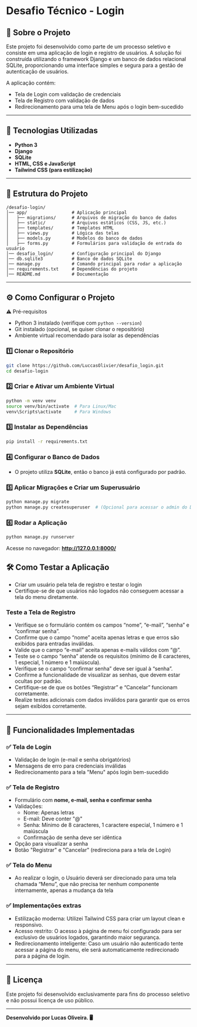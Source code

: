 # Desafio Técnico - Login

## 📌 Sobre o Projeto
Este projeto foi desenvolvido como parte de um processo seletivo e consiste em uma aplicação de login e registro de usuários. A solução foi construída utilizando o framework Django e um banco de dados relacional SQLite, proporcionando uma interface simples e segura para a gestão de autenticação de usuários.

A aplicação contém:
- Tela de Login com validação de credenciais
- Tela de Registro com validação de dados
- Redirecionamento para uma tela de Menu após o login bem-sucedido

---
## 🚀 Tecnologias Utilizadas

- **Python 3**
- **Django**
- **SQLite**
- **HTML, CSS e JavaScript**
- **Tailwind CSS (para estilização)**

---
## 📂 Estrutura do Projeto

```
/desafio-login/
│── app/                 # Aplicação principal
│   ├── migrations/      # Arquivos de migração do banco de dados
│   ├── static/          # Arquivos estáticos (CSS, JS, etc.)
│   ├── templates/       # Templates HTML
│   ├── views.py         # Lógica das telas
│   ├── models.py        # Modelos do banco de dados
│   ├── forms.py         # Formulários para validação de entrada do usuário
│── desafio_login/       # Configuração principal do Django
│── db.sqlite3           # Banco de dados SQLite
│── manage.py            # Comando principal para rodar a aplicação
│── requirements.txt     # Dependências do projeto
│── README.md            # Documentação
```

---
## ⚙️ Como Configurar o Projeto

⚠️ Pré-requisitos
- Python 3 instalado (verifique com `python --version`)
- Git instalado (opcional, se quiser clonar o repositório)
- Ambiente virtual recomendado para isolar as dependências


### 1️⃣ Clonar o Repositório
```bash
git clone https://github.com/LuccasOlivier/desafio_login.git
cd desafio-login
```

### 2️⃣ Criar e Ativar um Ambiente Virtual
```bash
python -m venv venv
source venv/bin/activate  # Para Linux/Mac
venv\Scripts\activate     # Para Windows
```

### 3️⃣ Instalar as Dependências
```bash
pip install -r requirements.txt
```

### 4️⃣ Configurar o Banco de Dados
- O projeto utiliza **SQLite**, então o banco já está configurado por padrão.

### 5️⃣ Aplicar Migrações e Criar um Superusuário
```bash
python manage.py migrate
python manage.py createsuperuser  # (Opcional para acessar o admin do Django)
```

### 6️⃣ Rodar a Aplicação
```bash
python manage.py runserver
```
Acesse no navegador: **http://127.0.0.1:8000/**

## 🛠 Como Testar a Aplicação
- Criar um usuário pela tela de registro e testar o login
- Certifique-se de que usuários não logados não conseguem acessar a tela do menu diretamente.

### Teste a Tela de Registro
- Verifique se o formulário contém os campos “nome”, “e-mail”, “senha” e “confirmar senha”.
- Confirme que o campo “nome” aceita apenas letras e que erros são exibidos para entradas inválidas.
- Valide que o campo “e-mail” aceita apenas e-mails válidos com “@”.
- Teste se o campo “senha” atende os requisitos (mínimo de 8 caracteres, 1 especial, 1 número e 1 maiúscula).
- Verifique se o campo “confirmar senha” deve ser igual à “senha”.
- Confirme a funcionalidade de visualizar as senhas, que devem estar ocultas por padrão.
- Certifique-se de que os botões “Registrar” e “Cancelar” funcionam corretamente.
- Realize testes adicionais com dados inválidos para garantir que os erros sejam exibidos corretamente.
---
## 🔑 Funcionalidades Implementadas

### ✅ Tela de Login
- Validação de login (e-mail e senha obrigatórios)
- Mensagens de erro para credenciais inválidas
- Redirecionamento para a tela "Menu" após login bem-sucedido

### ✅ Tela de Registro
- Formulário com **nome, e-mail, senha e confirmar senha**
- Validações:
  - Nome: Apenas letras
  - E-mail: Deve conter "@"
  - Senha: Mínimo de 8 caracteres, 1 caractere especial, 1 número e 1 maiúscula
  - Confirmação de senha deve ser idêntica
- Opção para visualizar a senha
- Botão "Registrar" e "Cancelar" (redireciona para a tela de Login)

### ✅ Tela do Menu
- Ao realizar o login, o Usuário deverá ser direcionado para uma tela chamada “Menu”, que não precisa ter nenhum componente internamente, apenas a mudança da tela

### ✅ Implementações extras
 - Estilização moderna: Utilizei Tailwind CSS para criar um layout clean e responsivo.
 - Acesso restrito: O acesso à página de menu foi configurado para ser exclusivo de usuários logados, garantindo maior segurança.
 - Redirecionamento inteligente: Caso um usuário não autenticado tente acessar a página do menu, ele será automaticamente redirecionado para a página de login.

---

## 📜 Licença
Este projeto foi desenvolvido exclusivamente para fins do processo seletivo e não possui licença de uso público.

---
**Desenvolvido por Lucas Oliveira. 🖥️**
